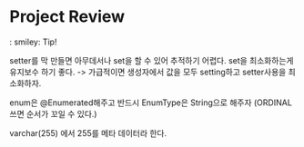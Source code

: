 # Project Review

: smiley: Tip!

setter를 막 만들면 아무데서나 set을 할 수 있어 추적하기 어렵다. set을 최소화하는게 유지보수 하기 좋다. -> 가급적이면 생성자에서 값을 모두 setting하고 setter사용을 최소화하자.



enum은 @Enumerated해주고 반드시 EnumType은 String으로 해주자 (ORDINAL쓰면 순서가 꼬일 수 있다.)



varchar(255) 에서 255를 메타 데이터라 한다. 